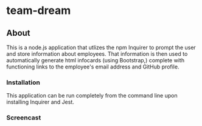 # team-dream

## About

This is a node.js application that utlizes the npm Inquirer to prompt the user and store information about employees. That information is then used to automatically generate html infocards (using Bootstrap,) complete with functioning links to the employee's email address and GitHub profile.

### Installation

This application can be run completely from the command line upon installing Inquirer and Jest.

### Screencast

